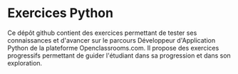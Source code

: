# Exercices Python

Ce dépôt github contient des exercices permettant de tester ses connaissances et d'avancer sur le parcours Développeur d'Application Python de la plateforme Openclassrooms.com. Il propose des exercices progressifs permettant de guider l'étudiant dans sa progression et dans son exploration.
